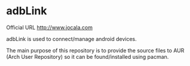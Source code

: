 # adbLink
Official URL http://www.jocala.com

adbLink is used to connect/manage android devices.

The main purpose of this repository is to provide the source files to AUR (Arch User Repository) so it can be found/installed using pacman.
